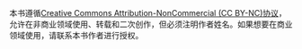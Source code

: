 本书遵循[Creative Commons Attribution-NonCommercial (CC BY-NC)协议](https://creativecommons.org/licenses/by-nc-nd/4.0/legalcode.zh-Hans)，允许在非商业领域使用、转载和二次创作，但必须注明作者姓名。如果想要在商业领域使用，请联系本书作者进行授权。


